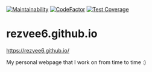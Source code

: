 [![Maintainability](https://api.codeclimate.com/v1/badges/abd53246e3f6bc4cb27c/maintainability)](https://codeclimate.com/github/rezvee6/rezvee6.github.io/maintainability)
[![CodeFactor](https://www.codefactor.io/repository/github/rezvee6/rezvee6.github.io/badge)](https://www.codefactor.io/repository/github/rezvee6/rezvee6.github.io)
[![Test Coverage](https://api.codeclimate.com/v1/badges/abd53246e3f6bc4cb27c/test_coverage)](https://codeclimate.com/github/rezvee6/rezvee6.github.io/test_coverage)
# rezvee6.github.io
https://rezvee6.github.io/

My personal webpage that I work on from time to time :)
